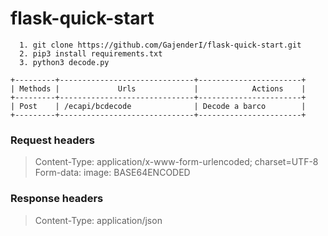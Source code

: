 # flask-quick-start

  ```
    1. git clone https://github.com/GajenderI/flask-quick-start.git
    2. pip3 install requirements.txt
    3. python3 decode.py 
  ```
    +---------+------------------------------+-----------------------+
    | Methods |             Urls             |            Actions    |
    +---------+------------------------------+-----------------------+
    | Post    | /ecapi/bcdecode              | Decode a barco        |
    +---------+------------------------------+-----------------------+
  
### Request headers  
  
>  Content-Type: application/x-www-form-urlencoded; charset=UTF-8
>  Form-data: image: BASE64ENCODED
  
### Response headers
 
> Content-Type: application/json  
              

